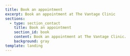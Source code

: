 ```yaml
---
title: Book an appointment
excerpt: Book an appointment at The Vantage Clinic
sections:
  - type: section_contact
    title: Book an appointment
    section_id: book
    content: Book an appointment at The Vantage Clinic.
    background: gray
template: landing
---
```

